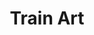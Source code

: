 ---
title: Train Art
description: "This web application provides a minimalist, real-time visualization of all train routes passing through any selected Belgian station."

preview: /src/images/projects/trainArt/trainArt-1.png
pics:
    - /src/images/projects/trainArt/trainArt-2.png
    - /src/images/projects/trainArt/trainArt-3.png
    - /src/images/projects/trainArt/trainArt-4.png
    - /src/images/projects/trainArt/trainArt-5.png
    - /src/images/projects/trainArt/trainArt-6.png
    - /src/images/projects/trainArt/trainArt-7.png
    - /src/images/projects/trainArt/trainArt-8.png
    - /src/images/projects/trainArt/trainArt-9.png

links:
    -   name: discover the website (desktop only)
        link: https://www.janaelst.be/trainArt/
year: 2023
partners:
    - Devine I Creative Code 2
services:
    - Web Development
    - API's
    - JavaScript
    - Concept Development
tools:
    - Javascript
device: []
role: individual student work
tags:
    - Development
    - Javascript
draft: false
permalink: projects/train-art/
---